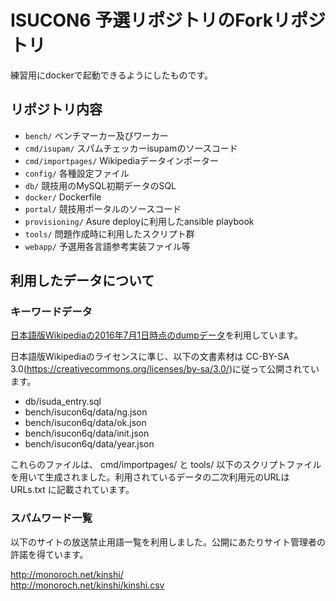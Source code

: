 # ISUCON6 予選リポジトリのForkリポジトリ

練習用にdockerで起動できるようにしたものです。

## リポジトリ内容

- `bench/` ベンチマーカー及びワーカー
- `cmd/isupam/` スパムチェッカーisupamのソースコード
- `cmd/importpages/` Wikipediaデータインポーター
- `config/` 各種設定ファイル
- `db/` 競技用のMySQL初期データのSQL
- `docker/` Dockerfile
- `portal/` 競技用ポータルのソースコード
- `provisioning/` Asure deployに利用したansible playbook
- `tools/` 問題作成時に利用したスクリプト群
- `webapp/` 予選用各言語参考実装ファイル等

## 利用したデータについて

### キーワードデータ

[日本語版Wikipediaの2016年7月1日時点のdumpデータ](https://dumps.wikimedia.org/jawiki/20160701/jawiki-20160701-pages-articles-multistream.xml.bz2)を利用しています。

日本語版Wikipediaのライセンスに準じ、以下の文書素材は CC-BY-SA 3.0(<https://creativecommons.org/licenses/by-sa/3.0/>)に従って公開されています。

- db/isuda_entry.sql
- bench/isucon6q/data/ng.json
- bench/isucon6q/data/ok.json
- bench/isucon6q/data/init.json
- bench/isucon6q/data/year.json

これらのファイルは、  cmd/importpages/ と tools/ 以下のスクリプトファイルを用いて生成されました。利用されているデータの二次利用元のURLは URLs.txt に記載されています。

### スパムワード一覧

以下のサイトの放送禁止用語一覧を利用しました。公開にあたりサイト管理者の許諾を得ています。

http://monoroch.net/kinshi/  
http://monoroch.net/kinshi/kinshi.csv
